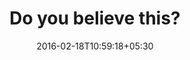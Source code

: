 ---
layout: page
title: Do you believe this?
date: 2016-02-18T10:59:18+05:30
feature: "pic1.jpg"
---
